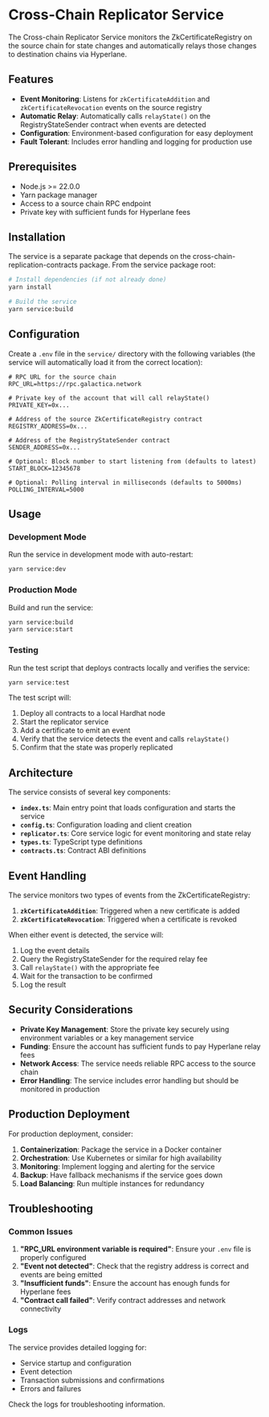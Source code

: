 # Cross-Chain Replicator Service

The Cross-chain Replicator Service monitors the ZkCertificateRegistry on the source chain for state changes and automatically relays those changes to destination chains via Hyperlane.

## Features

- **Event Monitoring**: Listens for `zkCertificateAddition` and `zkCertificateRevocation` events on the source registry
- **Automatic Relay**: Automatically calls `relayState()` on the RegistryStateSender contract when events are detected
- **Configuration**: Environment-based configuration for easy deployment
- **Fault Tolerant**: Includes error handling and logging for production use

## Prerequisites

- Node.js >= 22.0.0
- Yarn package manager
- Access to a source chain RPC endpoint
- Private key with sufficient funds for Hyperlane fees

## Installation

The service is a separate package that depends on the cross-chain-replication-contracts package. From the service package root:

```bash
# Install dependencies (if not already done)
yarn install

# Build the service
yarn service:build
```

## Configuration

Create a `.env` file in the `service/` directory with the following variables (the service will automatically load it from the correct location):

```env
# RPC URL for the source chain
RPC_URL=https://rpc.galactica.network

# Private key of the account that will call relayState()
PRIVATE_KEY=0x...

# Address of the source ZkCertificateRegistry contract
REGISTRY_ADDRESS=0x...

# Address of the RegistryStateSender contract
SENDER_ADDRESS=0x...

# Optional: Block number to start listening from (defaults to latest)
START_BLOCK=12345678

# Optional: Polling interval in milliseconds (defaults to 5000ms)
POLLING_INTERVAL=5000
```

## Usage

### Development Mode

Run the service in development mode with auto-restart:

```bash
yarn service:dev
```

### Production Mode

Build and run the service:

```bash
yarn service:build
yarn service:start
```

### Testing

Run the test script that deploys contracts locally and verifies the service:

```bash
yarn service:test
```

The test script will:
1. Deploy all contracts to a local Hardhat node
2. Start the replicator service
3. Add a certificate to emit an event
4. Verify that the service detects the event and calls `relayState()`
5. Confirm that the state was properly replicated

## Architecture

The service consists of several key components:

- **`index.ts`**: Main entry point that loads configuration and starts the service
- **`config.ts`**: Configuration loading and client creation
- **`replicator.ts`**: Core service logic for event monitoring and state relay
- **`types.ts`**: TypeScript type definitions
- **`contracts.ts`**: Contract ABI definitions

## Event Handling

The service monitors two types of events from the ZkCertificateRegistry:

1. **`zkCertificateAddition`**: Triggered when a new certificate is added
2. **`zkCertificateRevocation`**: Triggered when a certificate is revoked

When either event is detected, the service will:
1. Log the event details
2. Query the RegistryStateSender for the required relay fee
3. Call `relayState()` with the appropriate fee
4. Wait for the transaction to be confirmed
5. Log the result

## Security Considerations

- **Private Key Management**: Store the private key securely using environment variables or a key management service
- **Funding**: Ensure the account has sufficient funds to pay Hyperlane relay fees
- **Network Access**: The service needs reliable RPC access to the source chain
- **Error Handling**: The service includes error handling but should be monitored in production

## Production Deployment

For production deployment, consider:

1. **Containerization**: Package the service in a Docker container
2. **Orchestration**: Use Kubernetes or similar for high availability
3. **Monitoring**: Implement logging and alerting for the service
4. **Backup**: Have fallback mechanisms if the service goes down
5. **Load Balancing**: Run multiple instances for redundancy

## Troubleshooting

### Common Issues

1. **"RPC_URL environment variable is required"**: Ensure your `.env` file is properly configured
2. **"Event not detected"**: Check that the registry address is correct and events are being emitted
3. **"Insufficient funds"**: Ensure the account has enough funds for Hyperlane fees
4. **"Contract call failed"**: Verify contract addresses and network connectivity

### Logs

The service provides detailed logging for:
- Service startup and configuration
- Event detection
- Transaction submissions and confirmations
- Errors and failures

Check the logs for troubleshooting information.
